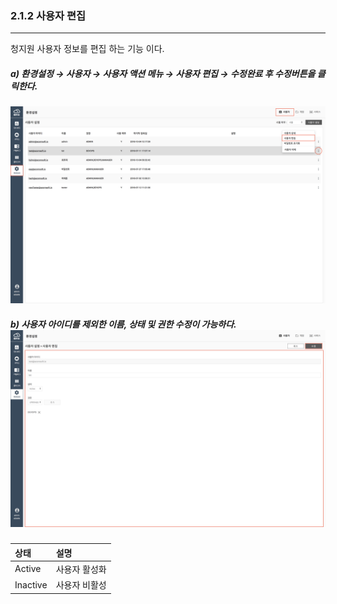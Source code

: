 ### 2.1.2 사용자 편집

---

청지원 사용자 정보를 편집 하는 기능 이다.

##### a\) 환경설정 → 사용자 → 사용자 액션 메뉴 → 사용자 편집 → 수정완료 후 수정버튼을 클릭한다.
![](/assets/KR/3.0.0/2.1.2_1.png)

##### b\) 사용자 아이디를 제외한 이름, 상태 및 권한 수정이 가능하다.![](/assets/KR/3.0.0/2.1.2_2.png)

| 상태 | **설명** |
| :--- | :--- |
| Active | 사용자 활성화 |
| Inactive | 사용자 비활성 |




